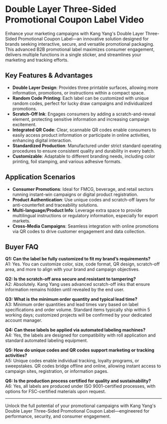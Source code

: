 # Double Layer Three-Sided Promotional Coupon Label Video

Enhance your marketing campaigns with Kang Yang's Double Layer Three-Sided Promotional Coupon Label—an innovative solution designed for brands seeking interactive, secure, and versatile promotional packaging. This advanced B2B promotional label maximizes consumer engagement, delivers multiple functions in a single sticker, and streamlines your marketing and tracking efforts.

## Key Features & Advantages

- **Double Layer Design**: Provides three printable surfaces, allowing more information, promotions, or instructions within a compact space.
- **Random Code Printing**: Each label can be customized with unique random codes, perfect for lucky draw campaigns and individualized promotions.
- **Scratch-Off Ink**: Engages consumers by adding a scratch-and-reveal element, protecting sensitive information and increasing campaign excitement.
- **Integrated QR Code**: Clear, scannable QR codes enable consumers to easily access product information or participate in online activities, enhancing digital interaction.
- **Standardized Production**: Manufactured under strict standard operating procedures to ensure consistent quality and durability in every batch.
- **Customizable**: Adaptable to different branding needs, including color printing, foil stamping, and various adhesive formats.

## Application Scenarios

- **Consumer Promotions**: Ideal for FMCG, beverage, and retail sectors running instant-win campaigns or digital product registration.
- **Product Authentication**: Use unique codes and scratch-off layers for anti-counterfeit and traceability solutions.
- **Multi-language/Product Info**: Leverage extra space to provide multilingual instructions or regulatory information, especially for export markets.
- **Cross-Media Campaigns**: Seamless integration with online promotions via QR codes to drive customer engagement and data collection.

## Buyer FAQ

**Q1: Can the label be fully customized to fit my brand’s requirements?**  
A1: Yes. You can customize color, size, code format, QR design, scratch-off area, and more to align with your brand and campaign objectives.

**Q2: Is the scratch-off area secure and resistant to tampering?**  
A2: Absolutely. Kang Yang uses advanced scratch-off inks that ensure information remains hidden until revealed by the end user.

**Q3: What is the minimum order quantity and typical lead time?**  
A3: Minimum order quantities and lead times vary based on label specifications and order volume. Standard items typically ship within 5 working days; customized projects will be confirmed by your dedicated account manager.

**Q4: Can these labels be applied via automated labeling machines?**  
A4: Yes, the labels are designed for compatibility with roll application and standard automated labeling equipment.

**Q5: How do unique codes and QR codes support marketing or tracking activities?**  
A5: Unique codes enable individual tracking, loyalty programs, or sweepstakes. QR codes bridge offline and online, allowing instant access to campaign sites, registration, or information pages.

**Q6: Is the production process certified for quality and sustainability?**  
A6: Yes, all labels are produced under ISO 9001-certified processes, with options for FSC-certified materials upon request.

---

Unlock the full potential of your promotional campaigns with Kang Yang's Double Layer Three-Sided Promotional Coupon Label—engineered for performance, security, and consumer engagement.